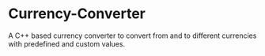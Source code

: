 # Currency-Converter
A C++ based currency converter to convert from and to different currencies with predefined and custom values.
